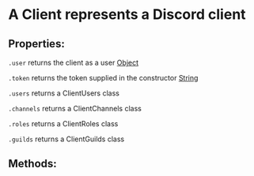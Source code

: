 # A Client represents a Discord client

## Properties:

`.user` returns the client as a user [Object](https://javascript.info/object)

`.token` returns the token supplied in the constructor [String](https://javascript.info/types#string)

`.users` returns a ClientUsers class

`.channels` returns a ClientChannels class

`.roles` returns a ClientRoles class

`.guilds` returns a ClientGuilds class

## Methods: